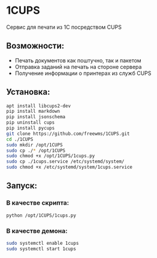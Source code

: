 # 1CUPS
Сервис для печати из 1С посредством CUPS

## Возможности:
- Печать документов как поштучно, так и пакетом
- Отправка заданий на печать на стороне сервера
- Получение информации о принтерах из служб CUPS

## Установка:

```bash
apt install libcups2-dev
pip install markdown
pip install jsonschema
pip uninstall cups
pip install pycups
git clone https://github.com/freewms/1CUPS.git
cd ./1CUPS
sudo mkdir /opt/1CUPS
sudo cp ./* /opt/1CUPS
sudo chmod +x /opt/1CUPS/1cups.py
sudo cp ./1cups.service /etc/systemd/system/
sudo chmod +x /etc/systemd/system/1cups.service
```

## Запуск:  

### В качестве скрипта:
```bash
python /opt/1CUPS/1cups.py
```

### В качестве демона:
```bash
sudo systemctl enable 1cups
sudo systemctl start 1cups
```
